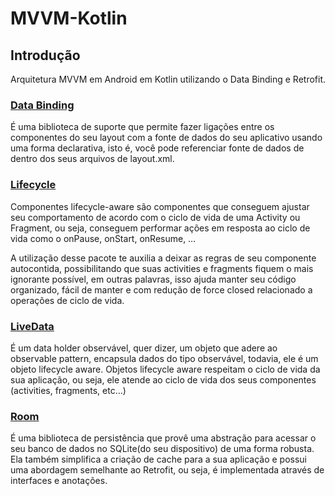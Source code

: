 # MVVM-Kotlin

## Introdução

Arquitetura MVVM em Android em Kotlin utilizando o Data Binding e Retrofit.


### [Data Binding][binding]

É uma biblioteca de suporte que permite fazer ligações entre os componentes do seu layout 
com a fonte de dados do seu aplicativo usando uma forma declarativa, isto é, você pode referenciar 
fonte de dados de dentro dos seus arquivos de layout.xml.

### [Lifecycle][lifecycle]

Componentes lifecycle-aware são componentes que conseguem ajustar seu comportamento de acordo 
com o ciclo de vida de uma Activity ou Fragment, ou seja, conseguem performar ações em resposta
ao ciclo de vida como o onPause, onStart, onResume, …

A utilização desse pacote te auxilia a deixar as regras de seu componente autocontida, possibilitando 
que suas activities e fragments fiquem o mais ignorante possível, em outras palavras, isso ajuda 
manter seu código organizado, fácil de manter e com redução de force closed relacionado a operações de ciclo de vida.

### [LiveData][livedata]

É um data holder observável, quer dizer, um objeto que adere ao observable pattern, encapsula dados do tipo observável,
todavia, ele é um objeto lifecycle aware. Objetos lifecycle aware respeitam o ciclo de vida da sua aplicação, ou seja,
ele atende ao ciclo de vida dos seus componentes (activities, fragments, etc…)

### [Room][room]

É uma biblioteca de persistência que provê uma abstração para acessar o seu banco de dados no 
SQLite(do seu dispositivo) de uma forma robusta. Ela também simplifica a criação de cache para a sua aplicação e 
possui uma abordagem semelhante ao Retrofit, ou seja, é implementada através de interfaces e anotações.

[binding]: https://developer.android.com/topic/libraries/data-binding
[lifecycle]: https://developer.android.com/topic/libraries/architecture/lifecycle
[livedata]: https://developer.android.com/topic/libraries/architecture/livedata
[room]: https://developer.android.com/topic/libraries/architecture/room
